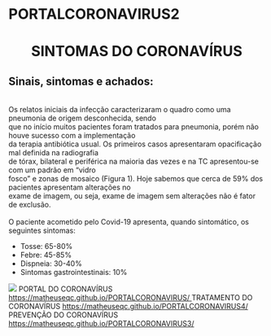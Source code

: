 # PORTALCORONAVIRUS2
<html>
<head>
	<meta charset="URF-8">
	<title> Sintomas do CoronaVírus</title>
</head>

<body>
	<center>
		<h1> SINTOMAS DO CORONAVÍRUS </h1>
	</center>
	<h2>Sinais, sintomas e achados:</h2>
	<br>
	Os relatos iniciais da infecção caracterizaram o quadro como uma pneumonia de origem desconhecida, sendo <br>que no início muitos pacientes foram tratados para pneumonia, porém não houve sucesso com a implementação<br> da terapia antibiótica usual. Os primeiros casos apresentaram opacificação mal definida na radiografia<br> de tórax, bilateral e periférica na maioria das vezes e na TC apresentou-se com um padrão em “vidro <br>fosco” e zonas de mosaico (Figura 1). Hoje sabemos que cerca de 59% dos pacientes apresentam alterações no <br>exame de imagem, ou seja, exame de imagem sem alterações não é fator de exclusão.<br>
    <br>
	O paciente acometido pelo Covid-19 apresenta, quando sintomático, os seguintes sintomas:
	<ul>
		<li>Tosse: 65-80% </li>
		<li>Febre: 45-85% </li>
		<li>Dispneia: 30-40% </li>
		<li>Sintomas gastrointestinais: 10%</li>
	</ul>
	<img src="https://pbs.twimg.com/media/ETPONUhXsAQ16GD.jpg >
	<BR>
	<br>
	<br>
	<th> SAIBA MAIS SOBRE O CORONA AQUI </th>
	<table border="1">
		<tr >
			<td>PORTAL DO CORONAVÍRUS</td>
			<td> <a href="https://matheuseqc.github.io/PORTALCORONAVIRUS/">
				https://matheuseqc.github.io/PORTALCORONAVIRUS/				
			    </a> </td>
		</tr>
		<tr>
			<td>TRATAMENTO DO CORONAVÍRUS</td>
			<td>
				<a href="https://matheuseqc.github.io/PORTALCORONAVIRUS4/">
				https://matheuseqc.github.io/PORTALCORONAVIRUS4/
				</a>
			</td>
		</tr>
		<tr>
			<td> PREVENÇÃO DO CORONAVÍRUS</td>	
			<td>
				<a href="https://matheuseqc.github.io/PORTALCORONAVIRUS3/">
				 https://matheuseqc.github.io/PORTALCORONAVIRUS3/
			    </a>
			</td>
		</tr>
	</table>


</body>

</html>
